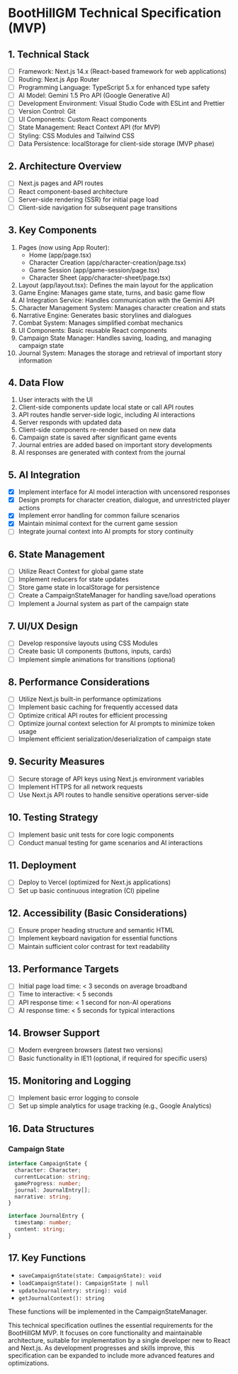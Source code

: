 # BootHillGM Technical Specification (MVP)

## 1. Technical Stack
- [ ] Framework: Next.js 14.x (React-based framework for web applications)
- [ ] Routing: Next.js App Router
- [ ] Programming Language: TypeScript 5.x for enhanced type safety
- [ ] AI Model: Gemini 1.5 Pro API (Google Generative AI)
- [ ] Development Environment: Visual Studio Code with ESLint and Prettier
- [ ] Version Control: Git
- [ ] UI Components: Custom React components
- [ ] State Management: React Context API (for MVP)
- [ ] Styling: CSS Modules and Tailwind CSS
- [ ] Data Persistence: localStorage for client-side storage (MVP phase)

## 2. Architecture Overview
- [ ] Next.js pages and API routes
- [ ] React component-based architecture
- [ ] Server-side rendering (SSR) for initial page load
- [ ] Client-side navigation for subsequent page transitions

## 3. Key Components
1. Pages (now using App Router):
   - Home (app/page.tsx)
   - Character Creation (app/character-creation/page.tsx)
   - Game Session (app/game-session/page.tsx)
   - Character Sheet (app/character-sheet/page.tsx)
2. Layout (app/layout.tsx): Defines the main layout for the application
3. Game Engine: Manages game state, turns, and basic game flow
4. AI Integration Service: Handles communication with the Gemini API
5. Character Management System: Manages character creation and stats
6. Narrative Engine: Generates basic storylines and dialogues
7. Combat System: Manages simplified combat mechanics
8. UI Components: Basic reusable React components
9. Campaign State Manager: Handles saving, loading, and managing campaign state
10. Journal System: Manages the storage and retrieval of important story information

## 4. Data Flow
1. User interacts with the UI
2. Client-side components update local state or call API routes
3. API routes handle server-side logic, including AI interactions
4. Server responds with updated data
5. Client-side components re-render based on new data
6. Campaign state is saved after significant game events
7. Journal entries are added based on important story developments
8. AI responses are generated with context from the journal

## 5. AI Integration
- [x] Implement interface for AI model interaction with uncensored responses
- [x] Design prompts for character creation, dialogue, and unrestricted player actions
- [x] Implement error handling for common failure scenarios
- [x] Maintain minimal context for the current game session
- [ ] Integrate journal context into AI prompts for story continuity

## 6. State Management
- [ ] Utilize React Context for global game state
- [ ] Implement reducers for state updates
- [ ] Store game state in localStorage for persistence
- [ ] Create a CampaignStateManager for handling save/load operations
- [ ] Implement a Journal system as part of the campaign state

## 7. UI/UX Design
- [ ] Develop responsive layouts using CSS Modules
- [ ] Create basic UI components (buttons, inputs, cards)
- [ ] Implement simple animations for transitions (optional)

## 8. Performance Considerations
- [ ] Utilize Next.js built-in performance optimizations
- [ ] Implement basic caching for frequently accessed data
- [ ] Optimize critical API routes for efficient processing
- [ ] Optimize journal context selection for AI prompts to minimize token usage
- [ ] Implement efficient serialization/deserialization of campaign state

## 9. Security Measures
- [ ] Secure storage of API keys using Next.js environment variables
- [ ] Implement HTTPS for all network requests
- [ ] Use Next.js API routes to handle sensitive operations server-side

## 10. Testing Strategy
- [ ] Implement basic unit tests for core logic components
- [ ] Conduct manual testing for game scenarios and AI interactions

## 11. Deployment
- [ ] Deploy to Vercel (optimized for Next.js applications)
- [ ] Set up basic continuous integration (CI) pipeline

## 12. Accessibility (Basic Considerations)
- [ ] Ensure proper heading structure and semantic HTML
- [ ] Implement keyboard navigation for essential functions
- [ ] Maintain sufficient color contrast for text readability

## 13. Performance Targets
- [ ] Initial page load time: < 3 seconds on average broadband
- [ ] Time to interactive: < 5 seconds
- [ ] API response time: < 1 second for non-AI operations
- [ ] AI response time: < 5 seconds for typical interactions

## 14. Browser Support
- [ ] Modern evergreen browsers (latest two versions)
- [ ] Basic functionality in IE11 (optional, if required for specific users)

## 15. Monitoring and Logging
- [ ] Implement basic error logging to console
- [ ] Set up simple analytics for usage tracking (e.g., Google Analytics)

## 16. Data Structures
### Campaign State
```typescript
interface CampaignState {
  character: Character;
  currentLocation: string;
  gameProgress: number;
  journal: JournalEntry[];
  narrative: string;
}

interface JournalEntry {
  timestamp: number;
  content: string;
}
```

## 17. Key Functions
- `saveCampaignState(state: CampaignState): void`
- `loadCampaignState(): CampaignState | null`
- `updateJournal(entry: string): void`
- `getJournalContext(): string`

These functions will be implemented in the CampaignStateManager.

This technical specification outlines the essential requirements for the BootHillGM MVP. It focuses on core functionality and maintainable architecture, suitable for implementation by a single developer new to React and Next.js. As development progresses and skills improve, this specification can be expanded to include more advanced features and optimizations.